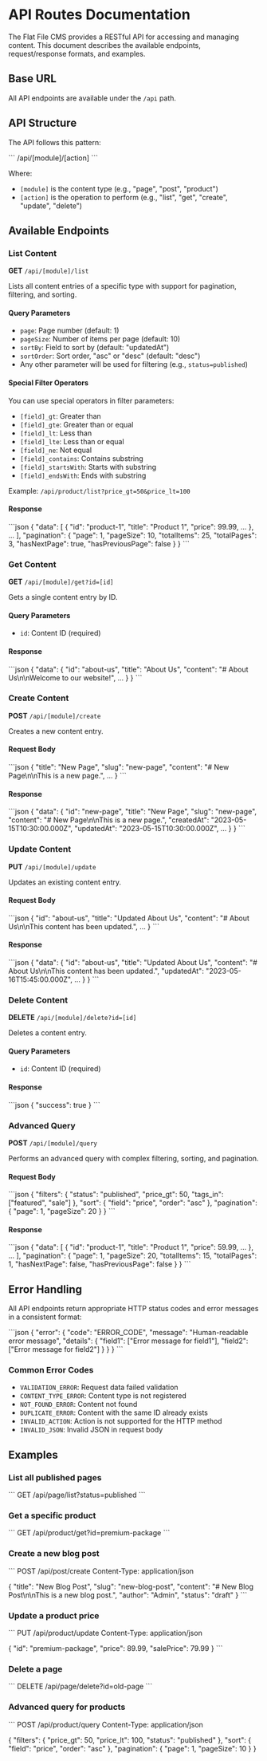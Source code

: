 # API Routes Documentation

The Flat File CMS provides a RESTful API for accessing and managing content. This document describes the available endpoints, request/response formats, and examples.

## Base URL

All API endpoints are available under the `/api` path.

## API Structure

The API follows this pattern:

\`\`\`
/api/[module]/[action]
\`\`\`

Where:
- `[module]` is the content type (e.g., "page", "post", "product")
- `[action]` is the operation to perform (e.g., "list", "get", "create", "update", "delete")

## Available Endpoints

### List Content

**GET** `/api/[module]/list`

Lists all content entries of a specific type with support for pagination, filtering, and sorting.

#### Query Parameters

- `page`: Page number (default: 1)
- `pageSize`: Number of items per page (default: 10)
- `sortBy`: Field to sort by (default: "updatedAt")
- `sortOrder`: Sort order, "asc" or "desc" (default: "desc")
- Any other parameter will be used for filtering (e.g., `status=published`)

#### Special Filter Operators

You can use special operators in filter parameters:

- `[field]_gt`: Greater than
- `[field]_gte`: Greater than or equal
- `[field]_lt`: Less than
- `[field]_lte`: Less than or equal
- `[field]_ne`: Not equal
- `[field]_contains`: Contains substring
- `[field]_startsWith`: Starts with substring
- `[field]_endsWith`: Ends with substring

Example: `/api/product/list?price_gt=50&price_lt=100`

#### Response

\`\`\`json
{
  "data": [
    {
      "id": "product-1",
      "title": "Product 1",
      "price": 99.99,
      ...
    },
    ...
  ],
  "pagination": {
    "page": 1,
    "pageSize": 10,
    "totalItems": 25,
    "totalPages": 3,
    "hasNextPage": true,
    "hasPreviousPage": false
  }
}
\`\`\`

### Get Content

**GET** `/api/[module]/get?id=[id]`

Gets a single content entry by ID.

#### Query Parameters

- `id`: Content ID (required)

#### Response

\`\`\`json
{
  "data": {
    "id": "about-us",
    "title": "About Us",
    "content": "# About Us\n\nWelcome to our website!",
    ...
  }
}
\`\`\`

### Create Content

**POST** `/api/[module]/create`

Creates a new content entry.

#### Request Body

\`\`\`json
{
  "title": "New Page",
  "slug": "new-page",
  "content": "# New Page\n\nThis is a new page.",
  ...
}
\`\`\`

#### Response

\`\`\`json
{
  "data": {
    "id": "new-page",
    "title": "New Page",
    "slug": "new-page",
    "content": "# New Page\n\nThis is a new page.",
    "createdAt": "2023-05-15T10:30:00.000Z",
    "updatedAt": "2023-05-15T10:30:00.000Z",
    ...
  }
}
\`\`\`

### Update Content

**PUT** `/api/[module]/update`

Updates an existing content entry.

#### Request Body

\`\`\`json
{
  "id": "about-us",
  "title": "Updated About Us",
  "content": "# About Us\n\nThis content has been updated.",
  ...
}
\`\`\`

#### Response

\`\`\`json
{
  "data": {
    "id": "about-us",
    "title": "Updated About Us",
    "content": "# About Us\n\nThis content has been updated.",
    "updatedAt": "2023-05-16T15:45:00.000Z",
    ...
  }
}
\`\`\`

### Delete Content

**DELETE** `/api/[module]/delete?id=[id]`

Deletes a content entry.

#### Query Parameters

- `id`: Content ID (required)

#### Response

\`\`\`json
{
  "success": true
}
\`\`\`

### Advanced Query

**POST** `/api/[module]/query`

Performs an advanced query with complex filtering, sorting, and pagination.

#### Request Body

\`\`\`json
{
  "filters": {
    "status": "published",
    "price_gt": 50,
    "tags_in": ["featured", "sale"]
  },
  "sort": {
    "field": "price",
    "order": "asc"
  },
  "pagination": {
    "page": 1,
    "pageSize": 20
  }
}
\`\`\`

#### Response

\`\`\`json
{
  "data": [
    {
      "id": "product-1",
      "title": "Product 1",
      "price": 59.99,
      ...
    },
    ...
  ],
  "pagination": {
    "page": 1,
    "pageSize": 20,
    "totalItems": 15,
    "totalPages": 1,
    "hasNextPage": false,
    "hasPreviousPage": false
  }
}
\`\`\`

## Error Handling

All API endpoints return appropriate HTTP status codes and error messages in a consistent format:

\`\`\`json
{
  "error": {
    "code": "ERROR_CODE",
    "message": "Human-readable error message",
    "details": {
      "field1": ["Error message for field1"],
      "field2": ["Error message for field2"]
    }
  }
}
\`\`\`

### Common Error Codes

- `VALIDATION_ERROR`: Request data failed validation
- `CONTENT_TYPE_ERROR`: Content type is not registered
- `NOT_FOUND_ERROR`: Content not found
- `DUPLICATE_ERROR`: Content with the same ID already exists
- `INVALID_ACTION`: Action is not supported for the HTTP method
- `INVALID_JSON`: Invalid JSON in request body

## Examples

### List all published pages

\`\`\`
GET /api/page/list?status=published
\`\`\`

### Get a specific product

\`\`\`
GET /api/product/get?id=premium-package
\`\`\`

### Create a new blog post

\`\`\`
POST /api/post/create
Content-Type: application/json

{
  "title": "New Blog Post",
  "slug": "new-blog-post",
  "content": "# New Blog Post\n\nThis is a new blog post.",
  "author": "Admin",
  "status": "draft"
}
\`\`\`

### Update a product price

\`\`\`
PUT /api/product/update
Content-Type: application/json

{
  "id": "premium-package",
  "price": 89.99,
  "salePrice": 79.99
}
\`\`\`

### Delete a page

\`\`\`
DELETE /api/page/delete?id=old-page
\`\`\`

### Advanced query for products

\`\`\`
POST /api/product/query
Content-Type: application/json

{
  "filters": {
    "price_gt": 50,
    "price_lt": 100,
    "status": "published"
  },
  "sort": {
    "field": "price",
    "order": "asc"
  },
  "pagination": {
    "page": 1,
    "pageSize": 10
  }
}
